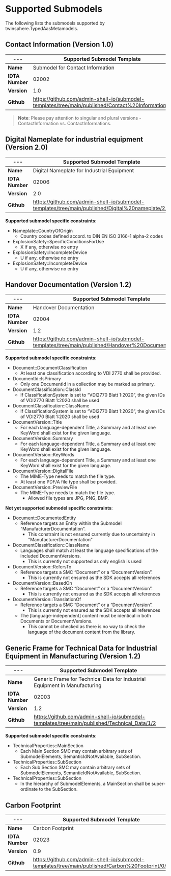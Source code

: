 # Supported Submodels

The following lists the submodels supported by twinsphere.TypedAasMetamodels.

## Contact Information (Version 1.0)

| ---             | Supported Submodel Template                                                                        |
|-----------------|----------------------------------------------------------------------------------------------------|
| **Name**        | Submodel for Contact Information                                                                   |
| **IDTA Number** | 02002                                                                                              |
| **Version**     | 1.0                                                                                                |
| **Github**      | <https://github.com/admin-shell-io/submodel-templates/tree/main/published/Contact%20Information/1> |

> **Note**: Please pay attention to singular and plural versions - ContactInformation vs. ContactInformations.

## Digital Nameplate for industrial equipment (Version 2.0)

| ---             | Supported Submodel Template                                                                        |
|-----------------|----------------------------------------------------------------------------------------------------|
| **Name**        | Digital Nameplate for Industrial Equipment                                                         |
| **IDTA Number** | 02006                                                                                              |
| **Version**     | 2.0                                                                                                |
| **Github**      | <https://github.com/admin-shell-io/submodel-templates/tree/main/published/Digital%20nameplate/2/0> |

**Supported submodel specific constraints**:

- Nameplate::CountryOfOrigin
  - Country codes defined accord. to DIN EN ISO 3166-1 alpha-2 codes
- ExplosionSafety::SpecificConditionsForUse
  - X if any, otherwise no entry
- ExplosionSafety::IncompleteDevice
  - U if any, otherwise no entry
- ExplosionSafety::IncompleteDevice
  - U if any, otherwise no entry

## Handover Documentation (Version 1.2)

<!-- markdownlint-disable line-length -->

| --- | Supported Submodel Template |
|-----------------|---------------------------------------------------------------------------------------------------------|
| **Name**        | Handover Documentation                                                                                  |
| **IDTA Number** | 02004                                                                                                   |
| **Version**     | 1.2                                                                                                     |
| **Github**      | <https://github.com/admin-shell-io/submodel-templates/tree/main/published/Handover%20Documentation/1/2> |

<!-- markdownlint-enable line-length -->

**Supported submodel specific constraints**:

- Document::DocumentClassification
  - At least one classification according to VDI 2770 shall be provided.
- DocumentId::IsPrimary
  - Only one DocumentId in a collection may be marked as primary.
- DocumentClassification::ClassId
  - If ClassificationSystem is set to “VDI2770 Blatt 1:2020”, the given IDs of VDI2770 Blatt 1:2020 shall be used
- DocumentClassification::ClassName
  - If ClassificationSystem is set to “VDI2770 Blatt 1:2020”, the given IDs of VDI2770 Blatt 1:2020 shall be used
- DocumentVersion::Title
  - For each language-dependent Title, a Summary and at least one KeyWord shall exist for the given language.
- DocumentVersion::Summary
  - For each language-dependent Title, a Summary and at least one KeyWord shall exist for the given language.
- DocumentVersion::KeyWords
  - For each language-dependent Title, a Summary and at least one KeyWord shall exist for the given language.
- DocumentVersion::DigitalFile
  - The MIME-Type needs to match the file type.
  - At least one PDF/A file type shall be provided.
- DocumentVersion::PreviewFile
  - The MIME-Type needs to match the file type.
    - Allowed file types are JPG, PNG, BMP.

**Not yet supported submodel specific constraints**:

- Document::DocumentedEntity
  - Reference targets an Entity within the Submodel “ManufacturerDocumentation”.
    - This constraint is not ensured currently due to uncertainty in "ManufacturerDocumentation"
- DocumentClassification::ClassName
  - Languages shall match at least the language specifications of the included DocumentVersions.
    - This is currently not supported as only english is used
- DocumentVersion::RefersTo
  - Reference targets a SMC “Document” or a “DocumentVersion”.
    - This is currently not ensured as the SDK accepts all references
- DocumentVersion::BasedOn
  - Reference targets a SMC “Document” or a “DocumentVersion”.
    - This is currently not ensured as the SDK accepts all references
- DocumentVersion::TranslationOf
  - Reference targets a SMC “Document” or a “DocumentVersion”.
    - This is currently not ensured as the SDK accepts all references
  - The [language-independent] content must be identical in both Documents or DocumentVersions.
    - This cannot be checked as there is no way to check the language of the document content from the library.

<!-- markdownlint-disable line-length -->

## Generic Frame for Technical Data for Industrial Equipment in Manufacturing (Version 1.2)

| ---             | Supported Submodel Template                                                                   |
|-----------------|-----------------------------------------------------------------------------------------------|
| **Name**        | Generic Frame for Technical Data for Industrial Equipment in Manufacturing                    |
| **IDTA Number** | 02003                                                                                         |
| **Version**     | 1.2                                                                                           |
| **Github**      | <https://github.com/admin-shell-io/submodel-templates/tree/main/published/Technical_Data/1/2> |

<!-- markdownlint-enable line-length -->

**Supported submodel specific constraints**:

- TechnicalProperties::MainSection
  - Each Main Section SMC may contain arbitrary sets of SubmodelElements, SemanticIdNotAvailable, SubSection.
- TechnicalProperties::SubSection
  - Each Sub Section SMC may contain arbitrary sets of SubmodelElements, SemanticIdNotAvailable, SubSection.
- TechnicalProperties::SubSection
  - In the hierarchy of SubmodelElements, a MainSection shall be super-ordinate to the SubSection.

## Carbon Footprint

| ---             | Supported Submodel Template                                                                       |
|-----------------|---------------------------------------------------------------------------------------------------|
| **Name**        | Carbon Footprint                                                                                  |
| **IDTA Number** | 02023                                                                                             |
| **Version**     | 0.9                                                                                               |
| **Github**      | <https://github.com/admin-shell-io/submodel-templates/tree/main/published/Carbon%20Footprint/0/9> |
